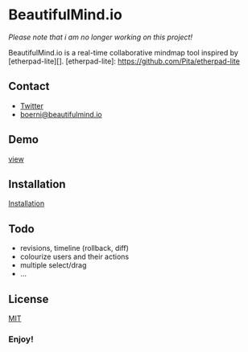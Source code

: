 # BeautifulMind.io

*Please note that i am no longer working on this project!*

BeautifulMind.io is a real-time collaborative mindmap tool inspired by [etherpad-lite][].
[etherpad-lite]: https://github.com/Pita/etherpad-lite

## Contact

*  [Twitter](https://twitter.com/#!/BeautifulMindio)
*  [boerni@beautifulmind.io](boerni@beautifulmind.io)


## Demo
[view](http://beautifulmind.io)

## Installation
[Installation](https://github.com/ierror/BeautifulMind.io/wiki/Server-installation)

## Todo
* revisions, timeline (rollback, diff)
* colourize users and their actions
* multiple select/drag
* …

## License 

[MIT](https://raw.github.com/nerdsportgruppe/BeautifulMind.io/development/LICENSE)

### Enjoy!
